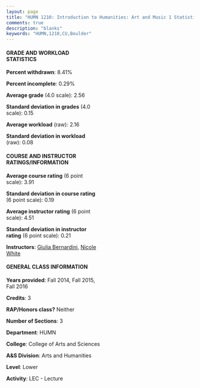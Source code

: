 ```yaml
---
layout: page
title: "HUMN 1210: Introduction to Humanities: Art and Music 1 Statistics"
comments: true
description: "blanks"
keywords: "HUMN,1210,CU,Boulder"
---
```

<head>
<script src="https://ajax.googleapis.com/ajax/libs/jquery/2.1.3/jquery.min.js"></script>
<script src="https://dl.dropboxusercontent.com/s/pc42nxpaw1ea4o9/highcharts.js?dl=0"></script>
<!-- <script src="../assets/js/highcharts.js"></script> -->
<style type="text/css">@font-face {
	font-family: "Bebas Neue";
	src: url(https://www.filehosting.org/file/details/544349/BebasNeue Regular.otf) format("opentype");
	}
	h1.Bebas { 
		font-family: "Bebas Neue", Verdana, Tahoma;
	}
</style>
</head>
<body>
	<div id="container" style="float: right; width: 45%; height: 88%; margin-left: 2.5%; margin-right: 2.5%;"></div>
	<script language="JavaScript">
		$(document).ready(function() {
		var chart = {type: 'column'};
		var title = {text: 'Grade Distribution'};
		var xAxis = {categories: ['A','B','C','D','F'],crosshair: true};
		var yAxis = {min: 0,title: {text: 'Percentage'}};
		var tooltip = {headerFormat: '<center><b><span style="font-size:20px">{point.key}</span></b></center>',
		               pointFormat: '<td style="padding:0"><b>{point.y:.1f}%</b></td>',
		               footerFormat: '</table>',shared: true,useHTML: true};
		var plotOptions = {column: {pointPadding: 0.0,borderWidth: 0}};  
		var credits = {enabled: false};var series= [{name: 'Percent',data: [23.79,33.47,27.19,8.13,7.42,]}];
		var json = {};
		json.chart = chart;
		json.title = title;
		json.tooltip = tooltip;
		json.xAxis = xAxis;
		json.yAxis = yAxis;  
		json.series = series;
		json.plotOptions = plotOptions;  
		json.credits = credits;
		$('#container').highcharts(json);
	});
	</script>
</body>
			   
#### GRADE AND WORKLOAD STATISTICS

**Percent withdrawn**: 8.41%

**Percent incomplete**: 0.29%

**Average grade** (4.0 scale): 2.56

**Standard deviation in grades** (4.0 scale): 0.15

**Average workload** (raw): 2.16

**Standard deviation in workload** (raw): 0.08

#### COURSE AND INSTRUCTOR RATINGS/INFORMATION

**Average course rating** (6 point scale): 3.91

**Standard deviation in course rating** (6 point scale): 0.19

**Average instructor rating** (6 point scale): 4.51

**Standard deviation in instructor rating** (6 point scale): 0.21

**Instructors**: <a href='../../instructors/Giulia_Bernardini'>Giulia Bernardini</a>, <a href='../../instructors/Nicole_White'>Nicole White</a>

#### GENERAL CLASS INFORMATION

**Years provided**: Fall 2014, Fall 2015, Fall 2016

**Credits**: 3

**RAP/Honors class?** Neither

**Number of Sections**: 3

**Department**: HUMN

**College**: College of Arts and Sciences

**A&S Division**: Arts and Humanities

**Level**: Lower

**Activity**: LEC - Lecture

